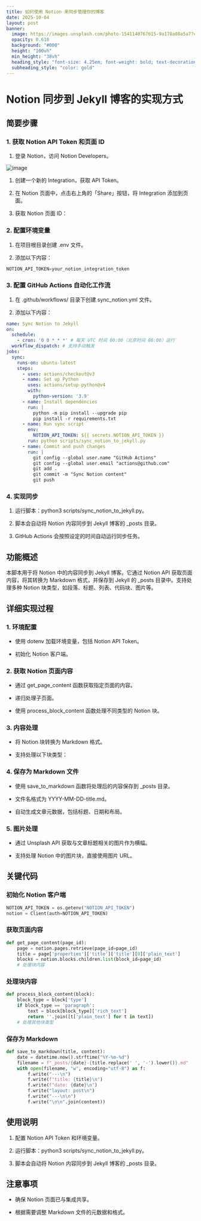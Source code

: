 ```yaml
---
title: 如何使用 Notion 来同步管理你的博客
date: 2025-10-04
layout: post
banner:
  image: https://images.unsplash.com/photo-1541140767615-9a178a08a5a7?crop=entropy&cs=tinysrgb&fit=max&fm=jpg&ixid=M3w2OTIwMzJ8MHwxfHJhbmRvbXx8fHx8fHx8fDE3NTk1NDExODl8&ixlib=rb-4.1.0&q=80&w=1080
  opacity: 0.618
  background: "#000"
  height: "100vh"
  min_height: "38vh"
  heading_style: "font-size: 4.25em; font-weight: bold; text-decoration: underline"
  subheading_style: "color: gold"
---
```


# Notion 同步到 Jekyll 博客的实现方式

## 简要步骤

### 1. 获取 Notion API Token 和页面 ID

1. 登录 Notion，访问 Notion Developers。

![image](https://prod-files-secure.s3.us-west-2.amazonaws.com/a7a0cc5a-89b9-4cda-8686-1fba0ca52f40/d19c1afe-dea5-4312-9333-786b0ba83054/image.png?X-Amz-Algorithm=AWS4-HMAC-SHA256&X-Amz-Content-Sha256=UNSIGNED-PAYLOAD&X-Amz-Credential=ASIAZI2LB466Q67MLTP7%2F20251004%2Fus-west-2%2Fs3%2Faws4_request&X-Amz-Date=20251004T012629Z&X-Amz-Expires=3600&X-Amz-Security-Token=IQoJb3JpZ2luX2VjELn%2F%2F%2F%2F%2F%2F%2F%2F%2F%2FwEaCXVzLXdlc3QtMiJHMEUCIQCBhNNCz3mzvcABpXEuNb2nUhMAAjLOaFAvsQCHRbMpmwIgWrA7lvbavxnOZ5Fke%2F9mg%2FQHVFZxHUHapUnXbrjHj5kq%2FwMIUhAAGgw2Mzc0MjMxODM4MDUiDCPY4fw0JWX2BbhZRSrcA%2Bl4Ybsd5kPFYgjNtz5C4jfuQPMDZTVWeAsJK9KBmkYIi79Rl1Lyi67NJ6YlMp%2BqVYgxO6lRqUrIDRpE%2FkWgrcaZRAKGFo7qwYlQZyTEjNyFO%2FMJ1R2rgnmQyaPXRVQ6ZRIXiNkXcwRhR9kqE7i0U6NbDRal2NkoT5f%2B315jEef5ro3OiXby01tbayhvSaAmjjHLtLE5QDNJupWw8V9q8xPRnEClf3WCEWXaN2hcOzLlyOVqyk0HyGvo%2FxU%2FG%2BIU7MlKrrpo4%2BnhweXDtNBUKo50Gi%2F8GKoLbE1rMdyZbzE65D60J0DbLO3ppqSTXsRHvoX9kBuZUUksnhuNyj3lZyHODT%2FQXiJSVjAUhnpQ5OXnNDSugEIEfW7Q0%2FpbpOGJhB4OiExWDh6RP8z7HKs%2BwQWwSNZiU7yYjSQnTsQZM62OF1lgieLJO%2B03Jv6bocHNQTLa4vnNBtjTIBMPUrBFTaif2jgdrNimpobxHUeqOoDmUMs%2FIwqkG9kbDqaZ7B53eO9mOXOGbRtDV%2FgCFKk9YfUrjlW4sJhG83Y0nFSTWaD7Ew%2FpxqyNKnaXllr9rGDOu%2BkugIhDjxyjHVi9HGexho%2FpuOTJVEu9lmOdKd7Nq3bvkG10vJ4PP4YiCdA6MMzkgccGOqUBxTLJuvgyxgXwHv0jNk8Oryzkzi9Bd%2FhHijrd9BbmddkXJ88Jj1xM0VBjIcDgXxA02wdUgdG67x7kaDpZoa2MaB8wgK0LzsGPofYZykyrcdTJA0EcwmbDdRE0oUMes2SEz8YXoMJEn67BYi2tJK%2B%2F%2Ffg9DxY6l3nMm6IxVCbcyWTZ3zPRwZC98vFcFsMaS3oa7NtJX94pVPbBAtJG3PO7hGnw%2BEv1&X-Amz-Signature=e69a27b92ab06d7cfa0f6de6a830117b7217e65e86448536d4acc9d8246ffb00&X-Amz-SignedHeaders=host&x-amz-checksum-mode=ENABLED&x-id=GetObject)

1. 创建一个新的 Integration，获取 API Token。

1. 在 Notion 页面中，点击右上角的「Share」按钮，将 Integration 添加到页面。

1. 获取 Notion 页面 ID：


### 2. 配置环境变量

1. 在项目根目录创建 .env 文件。

1. 添加以下内容：

```javascript
NOTION_API_TOKEN=your_notion_integration_token
```

### 3. 配置 GitHub Actions 自动化工作流

1. 在 .github/workflows/ 目录下创建 sync_notion.yml 文件。

1. 添加以下内容：

```yaml
name: Sync Notion to Jekyll
on:
  schedule:
    - cron: '0 0 * * *' # 每天 UTC 时间 00:00（北京时间 08:00）运行
  workflow_dispatch: # 支持手动触发
jobs:
  sync:
    runs-on: ubuntu-latest
    steps:
      - uses: actions/checkout@v3
      - name: Set up Python
        uses: actions/setup-python@v4
        with:
          python-version: '3.9'
      - name: Install dependencies
        run: |
          python -m pip install --upgrade pip
          pip install -r requirements.txt
      - name: Run sync script
        env:
          NOTION_API_TOKEN: ${{ secrets.NOTION_API_TOKEN }}
        run: python scripts/sync_notion_to_jekyll.py
      - name: Commit and push changes
        run: |
          git config --global user.name "GitHub Actions"
          git config --global user.email "actions@github.com"
          git add .
          git commit -m "Sync Notion content"
          git push
```

### 4. 实现同步

1. 运行脚本：python3 scripts/sync_notion_to_jekyll.py。

1. 脚本会自动将 Notion 内容同步到 Jekyll 博客的 _posts 目录。

1. GitHub Actions 会按照设定的时间自动运行同步任务。

## 功能概述

本脚本用于将 Notion 中的内容同步到 Jekyll 博客。它通过 Notion API 获取页面内容，将其转换为 Markdown 格式，并保存到 Jekyll 的 _posts 目录中。支持处理多种 Notion 块类型，如段落、标题、列表、代码块、图片等。

## 详细实现过程

### 1. 环境配置

- 使用 dotenv 加载环境变量，包括 Notion API Token。

- 初始化 Notion 客户端。

### 2. 获取 Notion 页面内容

- 通过 get_page_content 函数获取指定页面的内容。

- 递归处理子页面。

- 使用 process_block_content 函数处理不同类型的 Notion 块。

### 3. 内容处理

- 将 Notion 块转换为 Markdown 格式。

- 支持处理以下块类型：


### 4. 保存为 Markdown 文件

- 使用 save_to_markdown 函数将处理后的内容保存到 _posts 目录。

- 文件名格式为 YYYY-MM-DD-title.md。

- 自动生成文章元数据，包括标题、日期和布局。

### 5. 图片处理

- 通过 Unsplash API 获取与文章标题相关的图片作为横幅。

- 支持处理 Notion 中的图片块，直接使用图片 URL。

## 关键代码

### 初始化 Notion 客户端

```python
NOTION_API_TOKEN = os.getenv("NOTION_API_TOKEN")
notion = Client(auth=NOTION_API_TOKEN)
```

### 获取页面内容

```python
def get_page_content(page_id):
    page = notion.pages.retrieve(page_id=page_id)
    title = page['properties']['title']['title'][0]['plain_text']
    blocks = notion.blocks.children.list(block_id=page_id)
    # 处理块内容
```

### 处理块内容

```python
def process_block_content(block):
    block_type = block['type']
    if block_type == 'paragraph':
        text = block[block_type]['rich_text']
        return ''.join([t['plain_text'] for t in text])
    # 处理其他块类型
```

### 保存为 Markdown

```python
def save_to_markdown(title, content):
    date = datetime.now().strftime("%Y-%m-%d")
    filename = f"_posts/{date}-{title.replace(' ', '-').lower()}.md"
    with open(filename, "w", encoding="utf-8") as f:
        f.write("---\n")
        f.write(f"title: {title}\n")
        f.write(f"date: {date}\n")
        f.write("layout: post\n")
        f.write("---\n\n")
        f.write("\n\n".join(content))
```

## 使用说明

1. 配置 Notion API Token 和环境变量。

1. 运行脚本：python3 scripts/sync_notion_to_jekyll.py。

1. 脚本会自动将 Notion 内容同步到 Jekyll 博客的 _posts 目录。

## 注意事项

- 确保 Notion 页面已与集成共享。

- 根据需要调整 Markdown 文件的元数据和格式。